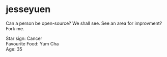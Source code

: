 # jesseyuen

Can a person be open-source? We shall see. See an area for improvment? Fork me.

Star sign: Cancer <br />
Favourite Food: Yum Cha <br />
Age: 35 <br />
